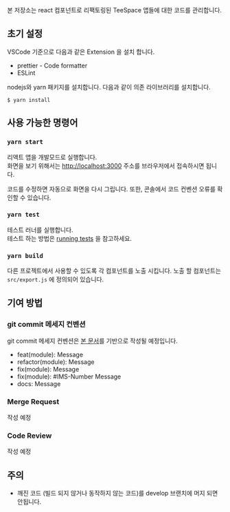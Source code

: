 본 저장소는 react 컴포넌트로 리팩토링된 TeeSpace 앱들에 대한 코드를 관리합니다.

## 초기 설정

VSCode 기준으로 다음과 같은 Extension 을 설치 합니다.

- prettier - Code formatter
- ESLint

nodejs와 yarn 패키지를 설치합니다. 다음과 같이 의존 라이브러리를 설치합니다.

```
$ yarn install
```

## 사용 가능한 명령어

### `yarn start`

리액트 앱을 개발모드로 실행합니다. <br />
화면을 보기 위해서는 [http://localhost:3000](http://localhost:3000) 주소를 브라우저에서 접속하시면 됩니다.

코드를 수정하면 자동으로 화면을 다시 그립니다. 또한, 콘솔에서 코드 컨벤션 오류를 확인할 수 있습니다.

### `yarn test`

테스트 러너를 실행합니다.<br />
테스트 하는 방법은 [running tests](https://facebook.github.io/create-react-app/docs/running-tests) 을 참고하세요.

### `yarn build`

다른 프로젝트에서 사용할 수 있도록 각 컴포넌트를 노출 시킵니다. 노출 할 컴포넌트는 `src/export.js` 에 정의되어 있습니다.

## 기여 방법

### git commit 메세지 컨벤션

git commit 메세지 컨벤션은 [본 문서](https://www.conventionalcommits.org/ko/v1.0.0/)를 기반으로 작성될 예정입니다.

- feat(module): Message
- refactor(module): Message
- fix(module): Message
- fix(module): #IMS-Number Message
- docs: Message

### Merge Request

작성 예정

### Code Review

작성 예정

## 주의

- 깨진 코드 (빌드 되지 않거나 동작하지 않는 코드)를 develop 브랜치에 머지 되면 안됩니다.
